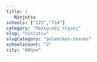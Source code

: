 ```yaml
---
title: |
   Ninjutsu
schools: ["173","714"]
category: "Πολεμικές τέχνες"
slug: "ninjutsu"
slugCategory: "polemikes-texnes"
schoolscount: "2"
city: "Αθήνα"
---
```



